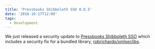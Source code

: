 ```yaml
---
title: 'Pressbooks Shibboleth SSO 0.0.5'
date: '2018-10-17T12:00'
tags:
  - Development
---
```


We just released a security update to
[Pressbooks Shibboleth SSO](https://github.com/pressbooks/pressbooks-shibboleth-sso/releases/0.0.5)
which includes a security fix for a bundled library,
[robrichards/xmlseclibs](https://github.com/robrichards/xmlseclibs).
